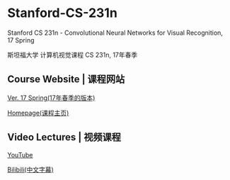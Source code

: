 # Stanford-CS-231n

Stanford CS 231n - Convolutional Neural Networks for Visual Recognition, 17 Spring

斯坦福大学 计算机视觉课程 CS 231n, 17年春季

## Course Website | 课程网站

[Ver. 17 Spring(17年春季的版本)](http://cs231n.stanford.edu/2017/)

[Homepage(课程主页)](http://cs231n.github.io/)

## Video Lectures | 视频课程

[YouTube](<https://www.youtube.com/playlist?list=PL3FW7Lu3i5JvHM8ljYj-zLfQRF3EO8sYv>)

[Bilibili(中文字幕)](<https://www.bilibili.com/video/av17741845>)





